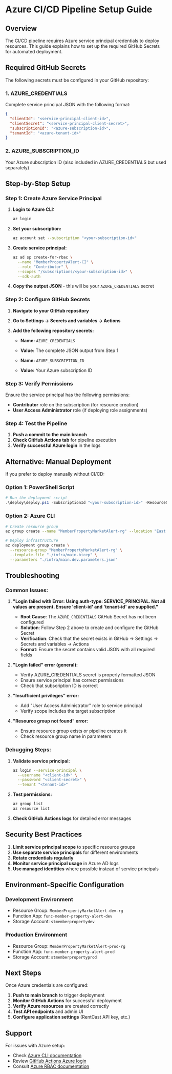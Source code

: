# Azure CI/CD Pipeline Setup Guide

## Overview

The CI/CD pipeline requires Azure service principal credentials to deploy resources. This guide explains how to set up the required GitHub Secrets for automated deployment.

## Required GitHub Secrets

The following secrets must be configured in your GitHub repository:

### 1. AZURE_CREDENTIALS
Complete service principal JSON with the following format:
```json
{
  "clientId": "<service-principal-client-id>",
  "clientSecret": "<service-principal-client-secret>",
  "subscriptionId": "<azure-subscription-id>",
  "tenantId": "<azure-tenant-id>"
}
```

### 2. AZURE_SUBSCRIPTION_ID
Your Azure subscription ID (also included in AZURE_CREDENTIALS but used separately)

## Step-by-Step Setup

### Step 1: Create Azure Service Principal

1. **Login to Azure CLI:**
   ```bash
   az login
   ```

2. **Set your subscription:**
   ```bash
   az account set --subscription "<your-subscription-id>"
   ```

3. **Create service principal:**
   ```bash
   az ad sp create-for-rbac \
     --name "MemberPropertyAlert-CI" \
     --role "Contributor" \
     --scopes "/subscriptions/<your-subscription-id>" \
     --sdk-auth
   ```

4. **Copy the output JSON** - this will be your `AZURE_CREDENTIALS` secret

### Step 2: Configure GitHub Secrets

1. **Navigate to your GitHub repository**
2. **Go to Settings → Secrets and variables → Actions**
3. **Add the following repository secrets:**

   - **Name:** `AZURE_CREDENTIALS`
   - **Value:** The complete JSON output from Step 1

   - **Name:** `AZURE_SUBSCRIPTION_ID`
   - **Value:** Your Azure subscription ID

### Step 3: Verify Permissions

Ensure the service principal has the following permissions:
- **Contributor** role on the subscription (for resource creation)
- **User Access Administrator** role (if deploying role assignments)

### Step 4: Test the Pipeline

1. **Push a commit to the main branch**
2. **Check GitHub Actions tab** for pipeline execution
3. **Verify successful Azure login** in the logs

## Alternative: Manual Deployment

If you prefer to deploy manually without CI/CD:

### Option 1: PowerShell Script
```powershell
# Run the deployment script
.\deploy\deploy.ps1 -SubscriptionId "<your-subscription-id>" -ResourceGroupName "MemberPropertyMarketAlert-rg"
```

### Option 2: Azure CLI
```bash
# Create resource group
az group create --name "MemberPropertyMarketAlert-rg" --location "East US"

# Deploy infrastructure
az deployment group create \
  --resource-group "MemberPropertyMarketAlert-rg" \
  --template-file "./infra/main.bicep" \
  --parameters "./infra/main.dev.parameters.json"
```

## Troubleshooting

### Common Issues:

1. **"Login failed with Error: Using auth-type: SERVICE_PRINCIPAL. Not all values are present. Ensure 'client-id' and 'tenant-id' are supplied."**
   - **Root Cause**: The `AZURE_CREDENTIALS` GitHub Secret has not been configured
   - **Solution**: Follow Step 2 above to create and configure the GitHub Secret
   - **Verification**: Check that the secret exists in GitHub → Settings → Secrets and variables → Actions
   - **Format**: Ensure the secret contains valid JSON with all required fields

2. **"Login failed" error (general):**
   - Verify AZURE_CREDENTIALS secret is properly formatted JSON
   - Ensure service principal has correct permissions
   - Check that subscription ID is correct

3. **"Insufficient privileges" error:**
   - Add "User Access Administrator" role to service principal
   - Verify scope includes the target subscription

4. **"Resource group not found" error:**
   - Ensure resource group exists or pipeline creates it
   - Check resource group name in parameters

### Debugging Steps:

1. **Validate service principal:**
   ```bash
   az login --service-principal \
     --username "<client-id>" \
     --password "<client-secret>" \
     --tenant "<tenant-id>"
   ```

2. **Test permissions:**
   ```bash
   az group list
   az resource list
   ```

3. **Check GitHub Actions logs** for detailed error messages

## Security Best Practices

1. **Limit service principal scope** to specific resource groups
2. **Use separate service principals** for different environments
3. **Rotate credentials regularly**
4. **Monitor service principal usage** in Azure AD logs
5. **Use managed identities** where possible instead of service principals

## Environment-Specific Configuration

### Development Environment
- Resource Group: `MemberPropertyMarketAlert-dev-rg`
- Function App: `func-member-property-alert-dev`
- Storage Account: `stmemberpropertydev`

### Production Environment
- Resource Group: `MemberPropertyMarketAlert-prod-rg`
- Function App: `func-member-property-alert-prod`
- Storage Account: `stmemberpropertyprod`

## Next Steps

Once Azure credentials are configured:

1. **Push to main branch** to trigger deployment
2. **Monitor GitHub Actions** for successful deployment
3. **Verify Azure resources** are created correctly
4. **Test API endpoints** and admin UI
5. **Configure application settings** (RentCast API key, etc.)

## Support

For issues with Azure setup:
- Check [Azure CLI documentation](https://docs.microsoft.com/en-us/cli/azure/)
- Review [GitHub Actions Azure login](https://github.com/Azure/login)
- Consult [Azure RBAC documentation](https://docs.microsoft.com/en-us/azure/role-based-access-control/)
